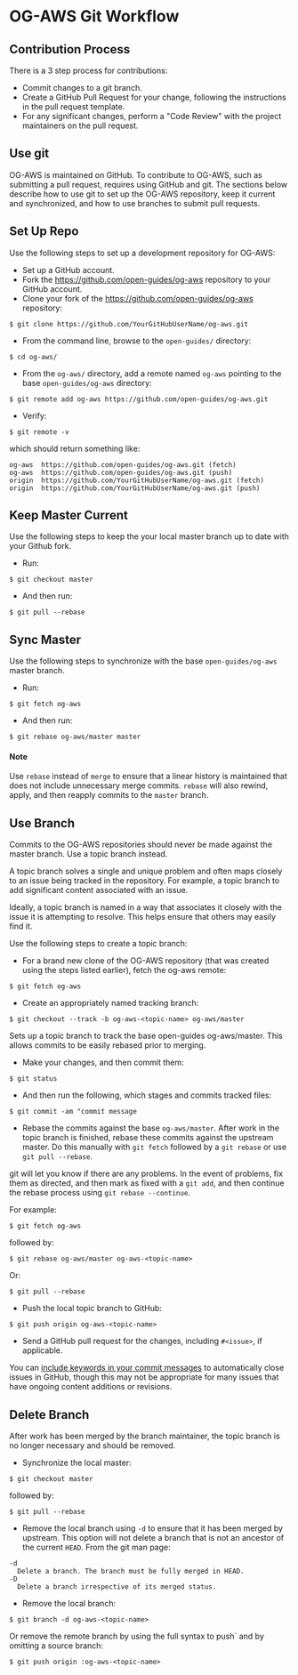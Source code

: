 # OG-AWS Git Workflow

## Contribution Process

There is a 3 step process for contributions:

* Commit changes to a git branch.
* Create a GitHub Pull Request for your change,
following the instructions in the pull request template.
* For any significant changes, perform a "Code Review"
with the project maintainers on the pull request.

## Use git

OG-AWS is maintained on GitHub. To contribute to OG-AWS,
such as submitting a pull request, requires using GitHub and git.
The sections below describe how to use git to set up the OG-AWS repository,
keep it current and synchronized,
and how to use branches to submit pull requests.

## Set Up Repo
Use the following steps to set up a development repository for OG-AWS:

* Set up a GitHub account.
* Fork the https://github.com/open-guides/og-aws repository to your GitHub account.
* Clone your fork of the https://github.com/open-guides/og-aws repository:

`$ git clone https://github.com/YourGitHubUserName/og-aws.git`

* From the command line, browse to the `open-guides/` directory:

`$ cd og-aws/`

* From the `og-aws/` directory, add a remote named `og-aws` pointing to the base `open-guides/og-aws` directory:

`$ git remote add og-aws https://github.com/open-guides/og-aws.git`

* Verify:

`$ git remote -v`

which should return something like:

```
og-aws  https://github.com/open-guides/og-aws.git (fetch)
og-aws  https://github.com/open-guides/og-aws.git (push)
origin  https://github.com/YourGitHubUserName/og-aws.git (fetch)
origin  https://github.com/YourGitHubUserName/og-aws.git (push)
```

## Keep Master Current
Use the following steps to keep the your local master branch up to date with your Github fork.

* Run:

`$ git checkout master`

* And then run:

`$ git pull --rebase`

## Sync Master
Use the following steps to synchronize with the base `open-guides/og-aws` master branch.

* Run:

`$ git fetch og-aws`

* And then run:

`$ git rebase og-aws/master master`

#### Note
Use `rebase` instead of `merge` to ensure that a linear history is
maintained that does not include unnecessary merge commits.
`rebase` will also rewind, apply,
and then reapply commits to the `master` branch.

## Use Branch
Commits to the OG-AWS repositories should never be made against the master branch.
Use a topic branch instead.

A topic branch solves a single and unique problem and often maps
closely to an issue being tracked in the repository.
For example, a topic branch to add significant content associated with an issue.

Ideally, a topic branch is named in a way that associates it
closely with the issue it is attempting to resolve.
This helps ensure that others may easily find it.

Use the following steps to create a topic branch:

* For a brand new clone of the OG-AWS repository
(that was created using the steps listed earlier), fetch the og-aws remote:

`$ git fetch og-aws`

* Create an appropriately named tracking branch:

`$ git checkout --track -b og-aws-<topic-name> og-aws/master`

Sets up a topic branch to track the base open-guides og-aws/master.
This allows commits to be easily rebased prior to merging.

* Make your changes, and then commit them:

`$ git status`

* And then run the following, which stages and commits tracked files:

`$ git commit -am "commit message`

* Rebase the commits against the base `og-aws/master`.
After work in the topic branch is finished,
rebase these commits against the upstream master.
Do this manually with `git fetch` followed by a `git rebase`
or use `git pull --rebase`.

git will let you know if there are any problems.
In the event of problems, fix them as directed,
and then mark as fixed with a `git add`,
and then continue the rebase process using `git rebase --continue`.

For example:

`$ git fetch og-aws`

followed by:

`$ git rebase og-aws/master og-aws-<topic-name>`

Or:

`$ git pull --rebase`

* Push the local topic branch to GitHub:

`$ git push origin og-aws-<topic-name>`

* Send a GitHub pull request for the changes,
including `#<issue>`, if applicable.

You can [include keywords in your commit
messages](https://help.github.com/articles/closing-issues-via-commit-messages/)
to automatically close issues in GitHub, though this may not be appropriate for
many issues that have ongoing content additions or revisions.

## Delete Branch
After work has been merged by the branch maintainer,
the topic branch is no longer necessary and should be removed.

* Synchronize the local master:

`$ git checkout master`

followed by:

`$ git pull --rebase`

* Remove the local branch
 using `-d` to ensure that it has been merged by upstream.
 This option will not delete a branch that is
 not an ancestor of the current `HEAD`. From the git man page:

```
-d
  Delete a branch. The branch must be fully merged in HEAD.
-D
  Delete a branch irrespective of its merged status.
  ```

* Remove the local branch:

`$ git branch -d og-aws-<topic-name>`

Or remove the remote branch by using the full syntax to push`
and by omitting a source branch:

`$ git push origin :og-aws-<topic-name>`
